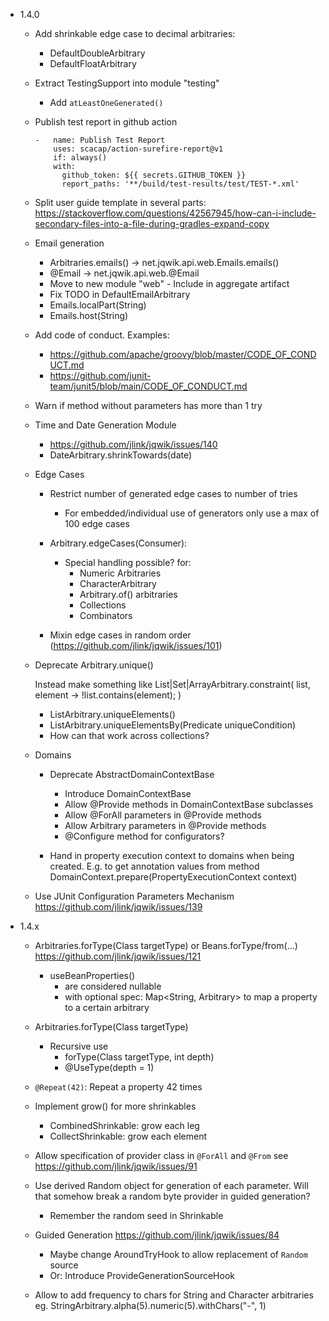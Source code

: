 - 1.4.0

    - Add shrinkable edge case to decimal arbitraries:
        - DefaultDoubleArbitrary
        - DefaultFloatArbitrary

    - Extract TestingSupport into module "testing"
        - Add `atLeastOneGenerated()`

    - Publish test report in github action
      ```
      -   name: Publish Test Report
          uses: scacap/action-surefire-report@v1
          if: always()
          with:
            github_token: ${{ secrets.GITHUB_TOKEN }}
            report_paths: '**/build/test-results/test/TEST-*.xml'
      ```  

    - Split user guide template in several parts:
      https://stackoverflow.com/questions/42567945/how-can-i-include-secondary-files-into-a-file-during-gradles-expand-copy

    - Email generation
        - Arbitraries.emails() -> net.jqwik.api.web.Emails.emails()
        - @Email -> net.jqwik.api.web.@Email
        - Move to new module "web"
              - Include in aggregate artifact
        - Fix TODO in DefaultEmailArbitrary
        - Emails.localPart(String) 
        - Emails.host(String) 

    - Add code of conduct. Examples:
        - https://github.com/apache/groovy/blob/master/CODE_OF_CONDUCT.md
        - https://github.com/junit-team/junit5/blob/main/CODE_OF_CONDUCT.md

    - Warn if method without parameters has more than 1 try

    - Time and Date Generation Module
        - https://github.com/jlink/jqwik/issues/140
        - DateArbitrary.shrinkTowards(date)

    - Edge Cases

        - Restrict number of generated edge cases to number of tries
          - For embedded/individual use of generators only use a max of 100 edge cases
        
        - Arbitrary.edgeCases(Consumer<Config>):
          - Special handling possible? for:
              - Numeric Arbitraries
              - CharacterArbitrary
              - Arbitrary.of() arbitraries
              - Collections
              - Combinators
        
        - Mixin edge cases in random order (https://github.com/jlink/jqwik/issues/101)

    - Deprecate Arbitrary.unique()
    
      Instead make something like List|Set|ArrayArbitrary.constraint(
        list, element -> !list.contains(element);
      ) 
        - ListArbitrary.uniqueElements()
        - ListArbitrary.uniqueElementsBy(Predicate<E> uniqueCondition)
        - How can that work across collections?

    - Domains
        - Deprecate AbstractDomainContextBase
            - Introduce DomainContextBase
            - Allow @Provide methods in DomainContextBase subclasses
            - Allow @ForAll parameters in @Provide methods
            - Allow Arbitrary<T> parameters in @Provide methods
            - @Configure method for configurators?
            
        - Hand in property execution context to domains when being created.
          E.g. to get annotation values from method
          DomainContext.prepare(PropertyExecutionContext context)

    - Use JUnit Configuration Parameters Mechanism
      https://github.com/jlink/jqwik/issues/139

- 1.4.x

    - Arbitraries.forType(Class<T> targetType) or Beans.forType/from(...)
      https://github.com/jlink/jqwik/issues/121
        - useBeanProperties()
            - are considered nullable
            - with optional spec: Map<String, Arbitrary> to map
              a property to a certain arbitrary

    - Arbitraries.forType(Class<T> targetType)
        - Recursive use
            - forType(Class<T> targetType, int depth)
            - @UseType(depth = 1)

    - `@Repeat(42)`: Repeat a property 42 times

    - Implement grow() for more shrinkables
        - CombinedShrinkable: grow each leg
        - CollectShrinkable: grow each element

    - Allow specification of provider class in `@ForAll` and `@From`
      see https://github.com/jlink/jqwik/issues/91

    - Use derived Random object for generation of each parameter.
      Will that somehow break a random byte provider in guided generation?
      - Remember the random seed in Shrinkable

    - Guided Generation
      https://github.com/jlink/jqwik/issues/84
      - Maybe change AroundTryHook to allow replacement of `Random` source
      - Or: Introduce ProvideGenerationSourceHook
      
    - Allow to add frequency to chars for String and Character arbitraries
      eg. StringArbitrary.alpha(5).numeric(5).withChars("-", 1)


